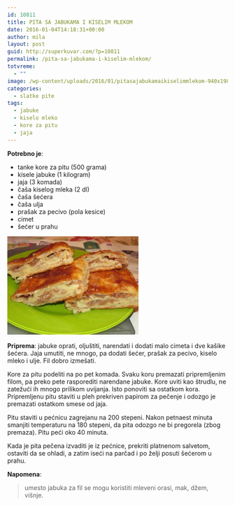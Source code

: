 ```yaml
---
id: 10811
title: PITA SA JABUKAMA I KISELIM MLEKOM
date: 2016-01-04T14:18:31+00:00
author: mila
layout: post
guid: http://superkuvar.com/?p=10811
permalink: /pita-sa-jabukama-i-kiselim-mlekom/
totvreme:
  - ""
image: /wp-content/uploads/2016/01/pitasajabukamaikiselimmlekom-940x198.jpg
categories:
  - slatke pite
tags:
  - jabuke
  - kiselo mleko
  - kore za pitu
  - jaja
---
```

**Potrebno je**:  
* tanke kore za pitu (500 grama)  
* kisele jabuke (1 kilogram)  
* jaja (3 komada)  
* čaša kiselog mleka (2 dl)  
* čaša šećera  
* čaša ulja  
* prašak za pecivo (pola kesice)  
* cimet  
* šećer u prahu

[<img class="alignnone size-medium wp-image-10813" src="/wp-content/uploads/2016/01/pitasajabukamaikiselimmlekom-300x225.jpg" alt="pitasajabukamaikiselimmlekom" width="300" height="225" />](/wp-content/uploads/2016/01/pitasajabukamaikiselimmlekom-e1451916789437.jpg)

**Priprema**: jabuke oprati, oljuštiti, narendati i dodati malo cimeta i dve kašike šećera. Jaja umutiti, ne mnogo, pa dodati šećer, prašak za pecivo, kiselo mleko i ulje. Fil dobro izmešati.

Kore za pitu podeliti na po pet komada. Svaku koru premazati pripremljenim filom, pa preko pete rasporediti narendane jabuke. Kore uviti kao štrudlu, ne zatežući ih mnogo prilikom uvijanja. Isto ponoviti sa ostatkom kora. Pripremljenu pitu staviti u pleh prekriven papirom za pečenje i odozgo je premazati ostatkom smese od jaja.

Pitu staviti u pećnicu zagrejanu na 200 stepeni. Nakon petnaest minuta smanjiti temperaturu na 180 stepeni, da pita odozgo ne bi pregorela (zbog premaza). Pitu peći oko 40 minuta.

Kada je pita pečena izvaditi je iz pećnice, prekriti platnenom salvetom, ostaviti da se ohladi, a zatim iseći na parčad i po želji posuti šećerom u prahu.

**Napomena**: 
> umesto jabuka za fil se mogu koristiti mleveni orasi, mak, džem, višnje.
